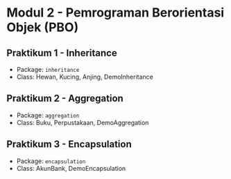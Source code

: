 # Modul 2 - Pemrograman Berorientasi Objek (PBO)

## Praktikum 1 - Inheritance
- Package: `inheritance`
- Class: Hewan, Kucing, Anjing, DemoInheritance

## Praktikum 2 - Aggregation
- Package: `aggregation`
- Class: Buku, Perpustakaan, DemoAggregation

## Praktikum 3 - Encapsulation
- Package: `encapsulation`
- Class: AkunBank, DemoEncapsulation
